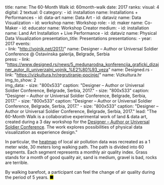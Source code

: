 title: 
    name: The 60-Month Walk
id: 60month-walk
date: 2017
ranks:
    visual: 4
    digital: 2
    textual: 0
category: 
    - id: installation
      name: Installations + Performances
    - id: data-art
      name: Data Art
    - id: dataviz
      name: Data Visualization
    - id: workshop
      name: Workshop
role:
    - id: maker
      name: Co-Maker
    - id: educator
      name: Workshop Creator
medium:
    - id: installation
      name: Land Art Installation + Live Performance
    - id: dataviz
      name: Physical Data Visualization 
presentation_title: Presentations
presentations:
    - year: 2017
      events:  
        - link: "http://vojnik.net/2017/"
          name: Designer – Author or Universal Soldier Conference @ Ostavinska galerija, Belgrade, Serbia           
press:
    - link: "https://www.designed.rs/news/5_medunarodna_konferencija_graficki_dizajner_autor_ili_univerzalni_vojnik_%E2%80%93_veza"
      name: Designed.rs
    - link: "https://vizkultura.hr/regrutiranje-pocinje/"
      name: Vizkultura.hr
img_to_show: 2       
img_data:
    - size: "800x533"
      caption: "Designer – Author or Universal Soldier Conference, Belgrade, Serbia, 2017."
    - size: "800x533"
      caption: "Designer – Author or Universal Soldier Conference, Belgrade, Serbia, 2017."
    - size: "800x533"
      caption: "Designer – Author or Universal Soldier Conference, Belgrade, Serbia, 2017."
    - size: "800x533"
      caption: "Designer – Author or Universal Soldier Conference, Belgrade, Serbia, 2017."
lead: "The 60-Month Walk is a collaborative experimental work of land & data art, created during a 3 day workshop for the <a href='http://vojnik.net/2017/' target='_blank'>Designer – Author or Universal Soldier Conference</a>. The work explores possibilities of physical data visualization as experience design."

In particular, the <a href='https://en.wikipedia.org/wiki/Heat_map' target='_blank'>heatmap</a> of local air pollution data was recreated as a 1 meter wide, 30 meters long walking path. The path is divided into 60 segments. Each segment represents a monthly air quality index. Grass stands for a month of good quality air, sand is medium, gravel is bad, rocks are terrible. 

By walking barefoot, a participant can feel the change of air quality during the period of 5 years. <mark>&#9632;</mark>